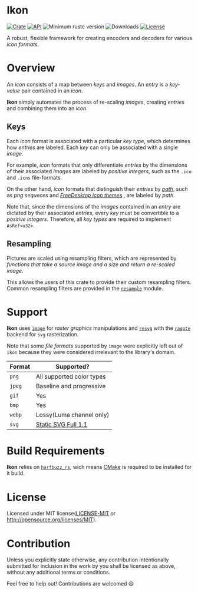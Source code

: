 # Ikon

[![Crate](https://img.shields.io/crates/v/ikon.svg)](https://crates.io/crates/ikon)
[![API](https://docs.rs/ikon/badge.svg)](https://docs.rs/ikon)
![Minimum rustc version](https://img.shields.io/badge/rustc-1.37+-lightgray.svg)
![Downloads](https://img.shields.io/crates/d/ikon)
[![License](https://img.shields.io/github/license/GarkGarcia/ikon)](https://github.com/GarkGarcia/ikon/blob/master/LICENSE)

A robust, flexible framework for creating encoders and decoders for various _icon formats_.

# Overview

An _icon_ consists of a map between _keys_ and _images_. An _entry_ is a _key-value_ pair contained
in an _icon_.

**Ikon** simply automates the process of re-scaling _images_, creating _entries_ and combining
them into an _icon_.

## Keys

Each _icon_ format is associated with a particular _key type_, which determines how
_entries_ are labeled. Each _key_ can only be associated with a single _image_.

For example, _icon_ formats that only differentiate _entries_ by the dimensions of their associated
_images_ are labeled by _positive integers_, such as the `.ico` and `.icns` file-formats.

On the other hand, _icon_ formats that distinguish their _entries_ by 
_[path](https://en.wikipedia.org/wiki/Path_%28computing%29)_, such as _png sequeces_ and
_[FreeDesktop icon themes](https://specifications.freedesktop.org/icon-theme-spec/icon-theme-spec-latest.html)_
, are labeled by _path_.

Note that, since the dimensions
of the _images_ contained in an _entry_ are dictated by their associated _entries_, every _key_
must be convertible to a _positive integers_. Therefore, all _key types_ are required to implement
`AsRef<u32>`.

## Resampling

Pictures are scaled using resampling filters, which are represented by _functions that take a source_ 
_image and a size and return a re-scaled image_.

This allows the users of this crate to provide their custom resampling filters. Common resampling 
filters are provided in the [`resample`](https://docs.rs/ikon/2.2.0/ikon/resample/index.html) module.

# Support

**Ikon** uses [`image`](https://crates.io/crates/image) for _raster graphics_ manipulations and 
[`resvg`](https://crates.io/crates/resvg) with the [`raqote`](https://crates.io/crates/raqote) backend
for `svg` rasterization.

Note that some _file formats_ supported by `image` were explicitly left out of `ikon` because
they were considered irrelevant to the library's domain.

| Format | Supported?                                                             | 
|--------|------------------------------------------------------------------------| 
| `png`  | All supported color types                                              | 
| `jpeg` | Baseline and progressive                                               | 
| `gif`  | Yes                                                                    | 
| `bmp`  | Yes                                                                    | 
| `webp` | Lossy(Luma channel only)                                               | 
| `svg`  | [Static SVG Full 1.1](https://github.com/RazrFalcon/resvg#svg-support) |

# Build Requirements

**Ikon** relies on [`harfbuzz_rs`](https://crates.io/crates/harfbuzz_rs), wich means
[CMake](https://cmake.org/) is required to be installed for it build.

# License

Licensed under MIT license([LICENSE-MIT](https://github.com/GarkGarcia/ikon/blob/master/LICENSE) 
or http://opensource.org/licenses/MIT).

# Contribution

Unless you explicitly state otherwise, any contribution intentionally submitted for inclusion in the 
work by you shall be licensed as above, without any additional terms or conditions.

Feel free to help out! Contributions are welcomed 😃